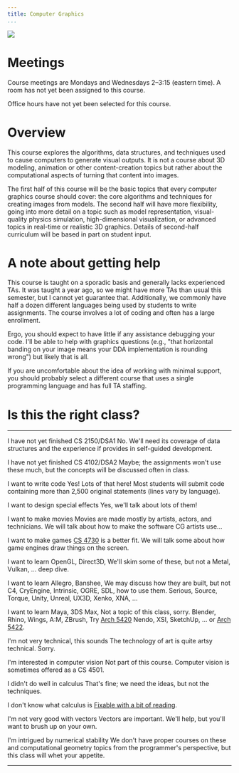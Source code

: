 ```yaml
---
title: Computer Graphics
...
```


<img id="icon" class="face" src="files/redchair0.png"/>
<script type="text/javascript">
var icon = document.getElementById("icon");
icon.setAttribute("src", "files/redchair"+Math.floor(Math.random()*6)+".png");
</script>

# Meetings

Course meetings are Mondays and Wednesdays 2–3:15 (eastern time).
A room has not yet been assigned to this course.

Office hours have not yet been selected for this course.

# Overview 

This course explores the algorithms, data structures, 
and techniques used to cause computers to generate visual outputs.
It is not a course about 3D modeling, animation or other content-creation topics
but rather about the computational aspects of turning that content
into images.

The first half of this course will be the basic topics
that every computer graphics course should cover:
the core algorithms and techniques for creating images from models.
The second half will have more flexibility,
going into more detail on a topic such as model representation,
visual-quality physics simulation, high-dimensional visualization,
or advanced topics in real-time or realistic 3D graphics.
Details of second-half curriculum will be based in part on student input.

# A note about getting help

This course is taught on a sporadic basis and generally lacks experienced TAs.
It was taught a year ago, so we might have more TAs than usual this semester, but I cannot yet guarantee that.
Additionally, we commonly have half a dozen different languages being used by students to write assignments.
The course involves a lot of coding and often has a large enrollment.

Ergo, you should expect to have little if any assistance debugging your code.
I'll be able to help with graphics questions (e.g., "that horizontal banding on your image means your DDA implementation is rounding wrong") but likely that is all.

If you are uncomfortable about the idea of working with minimal support, you should probably select a different course that uses a single programming language and has full TA staffing.

# Is this the right class?

--------------------------------------  ---------------------------------------
I have not yet finished CS 2150/DSA1    No. We'll need its coverage of data structures
                                        and the experience if provides in self-guided development.

I have not yet finished CS 4102/DSA2    Maybe; the assignments won't use these much, 
                                        but the concepts will be discussed often in class.

I want to write code                    Yes! Lots of that here! Most students will
                                        submit code containing more than 2,500 
                                        original statements (lines vary by language).

I want to design special effects        Yes, we'll talk about lots of them!

I want to make movies                   Movies are made mostly by artists, 
                                        actors, and technicians. We will talk
                                        about how to make the software CG 
                                        artists use...

I want to make games                    [CS 4730](//cs4730.cs.virginia.edu/) is a better fit.
                                        We will talk some about how game engines 
                                        draw things on the screen.

I want to learn OpenGL, Direct3D,       We'll skim some of these, but not a
Metal, Vulkan, ...                      deep dive.

I want to learn Allegro, Banshee,       We may discuss how they are built, but not
C4, CryEngine, Intrinsic, OGRE, SDL,    how to use them.
Serious, Source, Torque, Unity, Unreal,
UX3D, Xenko, XNA, ...

I want to learn Maya, 3DS Max,          Not a topic of this class, sorry.
Blender, Rhino, Wings, A:M, ZBrush,     Try [Arch 5420](//www.arch.virginia.edu/arch5420)
Nendo, XSI, SketchUp, ...               or [Arch 5422](//www.arch.virginia.edu/arch5422).

I'm not very technical, this sounds     The technology of art is quite
artsy                                   technical. Sorry.

I'm interested in computer vision       Not part of this course.
                                        Computer vision is sometimes offered as a CS 4501.

I didn't do well in calculus            That's fine; we need the ideas, but
                                        not the techniques.

I don't know what calculus is           [Fixable with a bit of reading](https://en.wikipedia.org/wiki/Integral).

I'm not very good with vectors          Vectors are important. We'll help, but
                                        you'll want to brush up on your own.

I'm intrigued by numerical stability    We don't have proper courses on these
and computational geometry              topics from the programmer's perspective,
                                        but this class will whet your appetite.
--------------------------------------  ---------------------------------------

